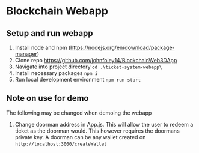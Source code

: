 # Blockchain Webapp

## Setup and run webapp

1. Install node and npm (https://nodejs.org/en/download/package-manager)
2. Clone repo https://github.com/johnfoley14/BlockchainWeb3DApp
3. Navigate into project directory ```cd .\ticket-system-webapp\```
4. Install necessary packages ```npm i```
5. Run local development environment ```npm run start```

## Note on use for demo
The following may be changed when demoing the webapp
1. Change doorman address in App.js. This will allow the user to redeem a ticket as the doorman would. This however requires the doormans private key. A doorman can be any wallet created on ```http://localhost:3000/createWallet```
